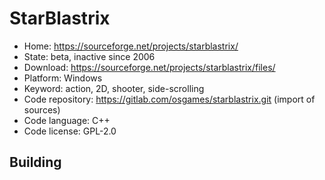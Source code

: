 # StarBlastrix

- Home: https://sourceforge.net/projects/starblastrix/
- State: beta, inactive since 2006
- Download: https://sourceforge.net/projects/starblastrix/files/
- Platform: Windows
- Keyword: action, 2D, shooter, side-scrolling
- Code repository: https://gitlab.com/osgames/starblastrix.git (import of sources)
- Code language: C++
- Code license: GPL-2.0

## Building

